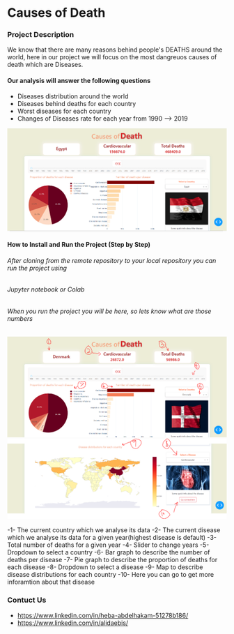 # Causes of Death

### Project Description 
We know that there are many reasons behind people's DEATHS around the world,
here in our project we will focus on the most dangreuos causes of death which are Diseases.

#### Our analysis will answer the following questions
- Diseases distribution around the world 
- Diseases behind deaths for each country 
- Worst diseases for each country 
- Changes of Diseases rate for each year from 1990 --> 2019 

![This is an image](/assets/Cause_of_deaths.png)

#### How to Install and Run the Project (Step by Step)

###### After cloning from the remote repository to your local repository you can run the project using
###### Jupyter notebook or Colab
###### When you run the project you will be here, so lets know what are those numbers
![This is an image](/assets/first_page.PNG)
![This is an image](/assets/second_page.PNG)

-1- The current country which we analyse its data
-2- The current disease which we analyse its data for a given year(highest disease is default) 
-3- Total number of deaths for a given year
-4- Slider to change years
-5- Dropdown to select a country
-6- Bar graph to describe the number of deaths per disease
-7- Pie graph to describe the proportion of deaths for each disease
-8- Dropdown to select a disease
-9- Map to describe disease distributions for each country
-10- Here you can go to get more inforamtion about that disease
 

### Contuct Us
- https://www.linkedin.com/in/heba-abdelhakam-51278b186/
- https://www.linkedin.com/in/alidaebis/
